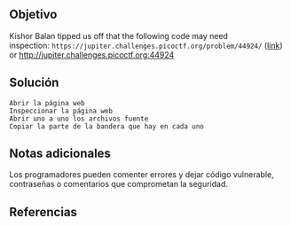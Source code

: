 ## Objetivo

Kishor Balan tipped us off that the following code may need inspection: `https://jupiter.challenges.picoctf.org/problem/44924/` ([link](https://jupiter.challenges.picoctf.org/problem/44924/)) or http://jupiter.challenges.picoctf.org:44924
## Solución
```
Abrir la página web
Inspeccionar la página web
Abrir uno a uno los archivos fuente
Copiar la parte de la bandera que hay en cada uno
```
## Notas adicionales

Los programadores pueden comenter errores y dejar código vulnerable, contraseñas o comentarios que comprometan la seguridad.

## Referencias